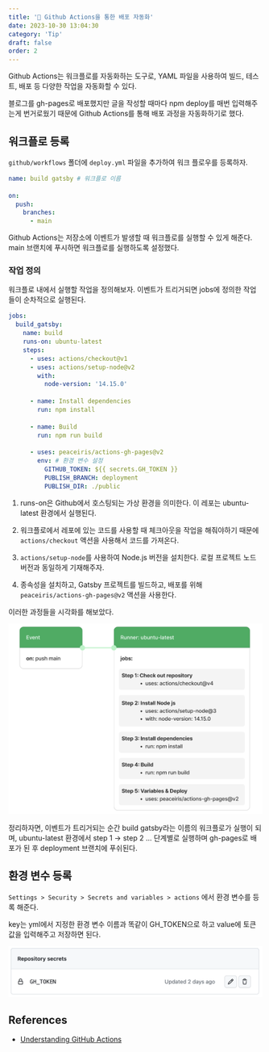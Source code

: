```yaml
---
title: '🤖 Github Actions을 통한 배포 자동화'
date: 2023-10-30 13:04:30
category: 'Tip'
draft: false
order: 2
---
```


Github Actions는 워크플로를 자동화하는 도구로, YAML 파일을 사용하여 빌드, 테스트, 배포 등 다양한 작업을 자동화할 수 있다.

블로그를 gh-pages로 배포했지만 글을 작성할 때마다 npm deploy를 매번 입력해주는게 번거로웠기 때문에 Github Actions를 통해 배포 과정을 자동화하기로 했다.

## 워크플로 등록
`github/workflows` 폴더에 `deploy.yml` 파일을 추가하여 워크 플로우를 등록하자.

```yml
name: build gatsby # 워크플로 이름

on:
  push:
    branches:
      - main
```

Github Actions는 저장소에 이벤트가 발생할 때 워크플로를 실행할 수 있게 해준다. main 브랜치에 푸시하면 워크플로를 실행하도록 설정했다.

### 작업 정의
워크플로 내에서 실행할 작업을 정의해보자. 이벤트가 트리거되면 jobs에 정의한 작업들이 순차적으로 실행된다.

```yml
jobs:
  build_gatsby:
    name: build
    runs-on: ubuntu-latest
    steps:
      - uses: actions/checkout@v1
      - uses: actions/setup-node@v2
        with:
          node-version: '14.15.0'

      - name: Install dependencies
        run: npm install

      - name: Build
        run: npm run build

      - uses: peaceiris/actions-gh-pages@v2
        env: # 환경 변수 설정
          GITHUB_TOKEN: ${{ secrets.GH_TOKEN }}
          PUBLISH_BRANCH: deployment
          PUBLISH_DIR: ./public
```

1. runs-on은 Github에서 호스팅되는 가상 환경을 의미한다. 이 레포는 ubuntu-latest 환경에서 실행된다.

2. 워크플로에서 레포에 있는 코드를 사용할 때 체크아웃을 작업을 해줘야하기 때문에 `actions/checkout` 액션을 사용해서 코드를 가져온다.

3. `actions/setup-node`를 사용하여 Node.js 버전을 설치한다. 로컬 프로젝트 노드 버전과 동일하게 기재해주자.

4. 종속성을 설치하고, Gatsby 프로젝트를 빌드하고, 배포를 위해 `peaceiris/actions-gh-pages@v2` 액션을 사용한다.

이러한 과정들을 시각화를 해보았다.

![](./images/github-action/workflow.jpeg)

정리하자면, 이벤트가 트리거되는 순간 build gatsby라는 이름의 워크플로가 실행이 되며, ubuntu-latest 환경에서 step 1 -> step 2 ... 단계별로 실행하며 gh-pages로 배포가 된 후 deployment 브랜치에 푸쉬된다.


## 환경 변수 등록

`Settings > Security > Secrets and variables > actions` 에서 환경 변수를 등록 해준다.

key는 yml에서 지정한 환경 변수 이름과 똑같이 GH_TOKEN으로 하고 value에 토큰 값을 입력해주고 저장하면 된다.

<p align="center">
  <img alt="secret variables" src="./images/github-action/secrets variables.jpeg">
</p>

## References
- [Understanding GitHub Actions](https://docs.github.com/en/actions/learn-github-actions/understanding-github-actions)